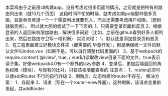 本菜鸡由于之前用cli构建app。没有考虑过很多页面的情况，之前就是把所有的路由列出来（就10几个页面）
这段时间不忙的时候，就考虑如果pc端那种很多页面，且是单页难道一个一个需要列出就要死人，而且还需要考虑用户权限。（想到就脑壳疼）。
所以就大胆的尝试了一下下面的:
1、只需要登录页面和首页
2、根据登录的人返回来权限加路由，解决很多问题（比如，之前在github看到好多人都列出来，然后在路由守卫写一堆判断）
实现流程：
1、默认还是添加登录页和首页
2、在工程里面建立好模块文件夹（都需要的,毕竟开发），但是确保统一文件的默认文件叫index.vue（如果不是。可以自行调整代码里面的）
3、基于webpack的require.context('@/view', true, /\.vue$/)读取改view目录下面的文件，true表示读子集。好像webpack4.0有一个额外的lazy参数
4、登录后，更加后端返回的角色权限（模块），与现有的比对，只要该权限能查看的
注意点：
1、router必须可以使addRouter.不行的自行升级
2、刷新后、动态构建的router不存在，
    解决方案：
        1、存起来
        2、请求（写在一个router-view外面）。这种刷新，该请求会重新发起，并addRouter

